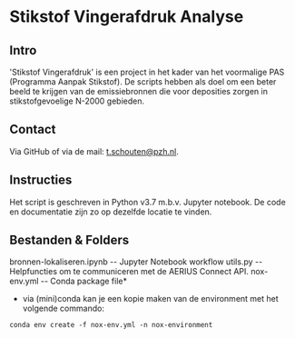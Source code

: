 # Stikstof Vingerafdruk Analyse

## Intro 
'Stikstof Vingerafdruk' is een project in het kader van het voormalige PAS (Programma Aanpak Stikstof). De scripts hebben als doel om een beter beeld te krijgen van de emissiebronnen die voor deposities zorgen in stikstofgevoelige N-2000 gebieden. 

## Contact
Via GitHub of via de mail: t.schouten@pzh.nl.

## Instructies
Het script is geschreven in Python v3.7 m.b.v. Jupyter notebook. De code en documentatie zijn zo op dezelfde locatie te vinden.

## Bestanden & Folders
bronnen-lokaliseren.ipynb -- Jupyter Notebook workflow
utils.py -- Helpfuncties om te communiceren met de AERIUS Connect API.
nox-env.yml -- Conda package file*

* via (mini)conda kan je een kopie maken van de environment met het volgende commando:

```
conda env create -f nox-env.yml -n nox-environment 
```

